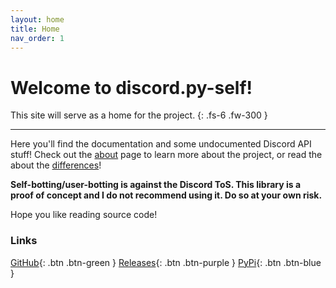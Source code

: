 ```yaml
---
layout: home
title: Home
nav_order: 1
---
```


# Welcome to discord.py-self!
This site will serve as a home for the project.
{: .fs-6 .fw-300 }

---

Here you'll find the documentation and some undocumented Discord API stuff!
Check out the [about](about.html) page to learn more about the project, or read the about the [differences](changes/)!

**Self-botting/user-botting is against the Discord ToS. This library is a proof of concept and I do not recommend using it. Do so at your own risk.**

Hope you like reading source code!


### Links
[GitHub](//github.com/dolfies/discord.py-self){: .btn .btn-green }
[Releases](//github.com/dolfies/discord.py-self/releases){: .btn .btn-purple }
[PyPi](//pypi.org/project/discord.py-self){: .btn .btn-blue }
